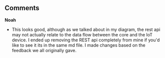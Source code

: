 ## Comments

**Noah**
- This looks good, although as we talked about in my diagram, the rest api may not actually relate to the data flow between the core and the IoT device. I ended up removing the REST api completely from mine if you'd like to see it its in the same md file. I made changes based on the feedback we all originally gave. 
